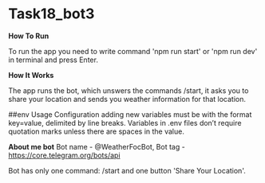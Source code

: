 # Task18_bot3

**How To Run**

To run the app you need to write command 'npm run start' or 'npm run dev' in terminal and press Enter.

**How It Works**

The app runs the bot, which unswers the commands /start, it asks you to share your location and sends you weather information for that location.

##env Usage Configuration
adding new variables must be with the format key=value, delimited by line breaks. Variables in .env files don’t require quotation marks unless there are spaces in the value.

**About me bot**
Bot name - @WeatherFocBot,
Bot tag - https://core.telegram.org/bots/api

Bot has only one command: /start and one button 'Share Your Location'.

